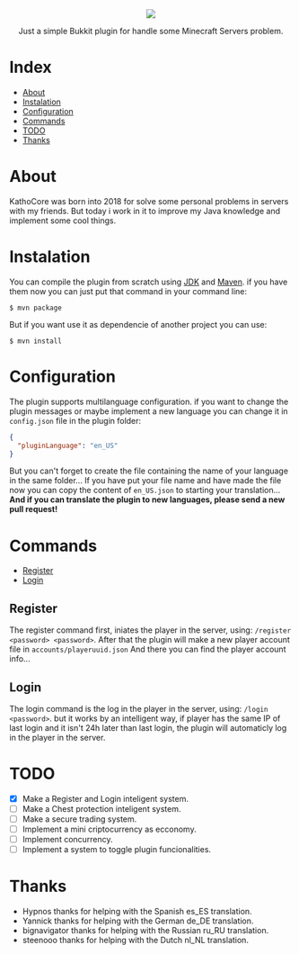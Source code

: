 <div align="center">
  <img src="https://i.imgur.com/MKqkXDN.png"><br>
  <p>Just a simple Bukkit plugin for handle some Minecraft Servers problem.</p>
</div>

Index
=================
* [About](#about)
* [Instalation](#instalation)
* [Configuration](#configuration)
* [Commands](#commands)
* [TODO](#todo)
* [Thanks](#thanks)

About
=================
KathoCore was born into 2018 for solve some personal problems in servers with my friends. But today i work in it to improve my Java knowledge and implement some cool things.

Instalation
=================
You can compile the plugin from scratch using [JDK](http://www.oracle.com/technetwork/java/javase/downloads/index.html) and [Maven](http://maven.apache.org). if you have them now you can just put that command in your command line:
```
$ mvn package
```
But if you want use it as dependencie of another project you can use:
```
$ mvn install
```

Configuration
=================
The plugin supports multilanguage configuration. if you want to change the plugin messages or maybe implement a new language you can change it in `config.json` file in the plugin folder:
```json
{
  "pluginLanguage": "en_US"
}
```
But you can't forget to create the file containing the name of your language in the same folder...
If you have put your file name and have made the file now you can copy the content of `en_US.json` to starting your translation...
**And if you can translate the plugin to new languages, please send a new pull request!**

Commands
=================
* [Register](#register)
* [Login](#login)

Register
-----------------

The register command first, iniates the player in the server, using: `/register <password> <password>`.
After that the plugin will make a new player account file in `accounts/playeruuid.json`
And there you can find the player account info...

Login
-----------------

The login command is the log in the player in the server, using: `/login <password>`. but it works by an intelligent way, if player has the same IP of last login and it isn't 24h later than last login, the plugin will automaticly log in the player in the server.

TODO
=================
- [X] Make a Register and Login inteligent system.
- [ ] Make a Chest protection inteligent system.
- [ ] Make a secure trading system.
- [ ] Implement a mini criptocurrency as ecconomy.
- [ ] Implement concurrency. 
- [ ] Implement a system to toggle plugin funcionalities.

Thanks
=================
- Hypnos thanks for helping with the Spanish es_ES translation.
- Yannick thanks for helping with the German de_DE translation.
- bignavigator thanks for helping with the Russian ru_RU translation.
- steenooo thanks for helping with the Dutch nl_NL translation.
